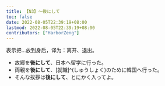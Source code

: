 ```yaml
---
title: 【N3】～後にして
toc: false
date: 2022-08-05T22:39:19+08:00
lastmod: 2022-08-05T22:39:19+08:00
contributors: ["HarborZeng"]
---
```


表示把...放到身后，译为：离开、退出。

- 故郷を**後にして**、日本へ留学に行った。
- 両親を**後にして**、[就職]^(しゅうしょく)のために韓国へ行った。
- そんな挨拶は**後にして**、とにかく入ってよ。

